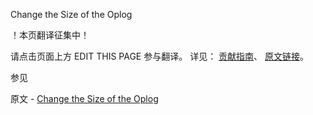  Change the Size of the Oplog

 ！本页翻译征集中！

请点击页面上方 EDIT THIS PAGE 参与翻译。
详见：
[贡献指南]( https://github.com/JinMuInfo/MongoDB-Manual-zh/blob/master/CONTRIBUTING.md )、
[原文链接](  https://docs.mongodb.com/manual/tutorial/change-oplog-size/  )。

 参见

原文 - [Change the Size of the Oplog]( https://docs.mongodb.com/manual/tutorial/change-oplog-size/ )

